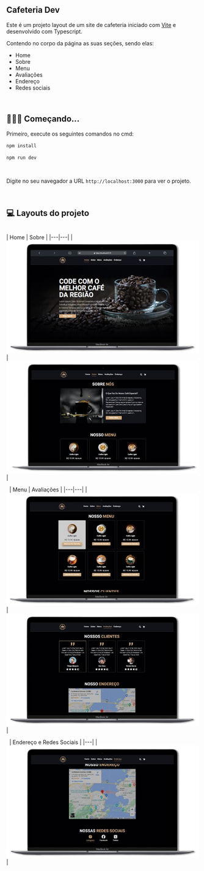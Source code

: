 ## Cafeteria Dev

Este é um projeto layout de um site de cafeteria iniciado com [Vite](https://vitejs.dev/) e desenvolvido com Typescript.

Contendo no corpo da página as suas seções, sendo elas:

- Home
- Sobre
- Menu
- Avaliações
- Endereço
- Redes sociais

&nbsp;
## 👨🏻‍💻 Começando...

Primeiro, execute os seguintes comandos no cmd:

```bash
npm install
```
```bash
npm run dev
```

&nbsp;

Digite no seu navegador a URL `http://localhost:3000` para ver o projeto.

&nbsp;
## 💻 Layouts do projeto

&nbsp;  
| Home | Sobre |
|---|---|
| <img width="654" src="./github/home.png" /> | <img width="654" src="./github/sobre.png" /> |

&nbsp;
| Menu | Avaliações |
|---|---|
| <img width="654" src="./github/menu.png" /> | <img width="654" src="./github/avaliacoes.png" /> |

&nbsp;
| Endereço e Redes Sociais |
|---|
| <img height="293" src="./github/endereco-midias.png" /> |
